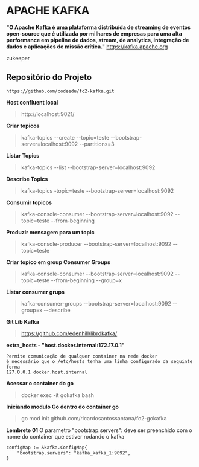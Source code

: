 # APACHE KAFKA

 __"O Apache Kafka é uma plataforma distribuída de streaming de eventos open-source que é utilizada por milhares de empresas para uma alta performance em pipeline de dados, stream, de analytics, integração de dados e aplicações de missão crítica."__
 https://kafka.apache.org

zukeeper

##  Repositório do Projeto
    https://github.com/codeedu/fc2-kafka.git

__Host confluent local__
> http://localhost:9021/

__Criar topicos__
> kafka-topics --create --topic=teste --bootstrap-server=localhost:9092 --partitions=3 

__Listar Topics__
> kafka-topics --list --bootstrap-server=localhost:9092

__Describe Topics__
> kafka-topics -topic=teste --bootstrap-server=localhost:9092

__Consumir topicos__
> kafka-console-consumer --bootstrap-server=localhost:9092 --topic=teste --from-beginning  

__Produzir mensagem para um topic__
> kafka-console-producer --bootstrap-server=localhost:9092 --topic=teste 

__Criar topico em group Consumer Groups__
> kafka-console-consumer --bootstrap-server=localhost:9092 --topic=teste --from-beginning  --group=x

__Listar consumer grups__
> kafka-consumer-groups --bootstrap-server=localhost:9092 --group=x --describe

__Git Lib Kafka__
> https://github.com/edenhill/librdkafka/

__extra_hosts - "host.docker.internal:172.17.0.1"__

    Permite comunicação de qualquer container na rede docker
    é necessário que o /etc/hosts tenha uma linha configurado da seguinte forma
    127.0.0.1 docker.host.internal

__Acessar o container do go__
> docker exec -it gokafka bash

__Iniciando modulo Go dentro do container go__
> go mod init github.com/ricardosantossantana/fc2-gokafka

__Lembrete 01__
	O parametro "bootstrap.servers": deve ser preenchido com o nome do container que estiver rodando o kafka

    configMap := &kafka.ConfigMap{
		"bootstrap.servers": "kafka_kafka_1:9092",
	}